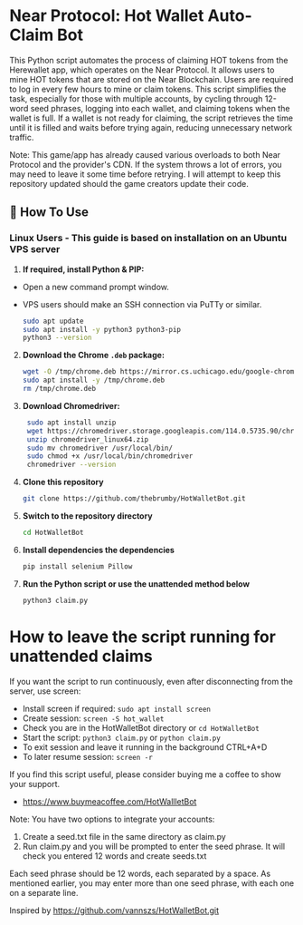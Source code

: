 # Near Protocol: Hot Wallet Auto-Claim Bot

This Python script automates the process of claiming HOT tokens from the Herewallet app, which operates on the Near Protocol. It allows users to mine HOT tokens that are stored on the Near Blockchain. Users are required to log in every few hours to mine or claim tokens. This script simplifies the task, especially for those with multiple accounts, by cycling through 12-word seed phrases, logging into each wallet, and claiming tokens when the wallet is full. If a wallet is not ready for claiming, the script retrieves the time until it is filled and waits before trying again, reducing unnecessary network traffic.

Note: This game/app has already caused various overloads to both Near Protocol and the provider's CDN.
If the system throws a lot of errors, you may need to leave it some time before retrying.
I will attempt to keep this repository updated should the game creators update their code.

## 🚀 How To Use

### Linux Users - This guide is based on installation on an Ubuntu VPS server

1. **If required, install Python & PIP:**

- Open a new command prompt window. 
- VPS users should make an SSH connection via PuTTy or similar.

   ```bash
   sudo apt update
   sudo apt install -y python3 python3-pip
   python3 --version
   ```

2. **Download the Chrome `.deb` package:**

   ```bash
   wget -O /tmp/chrome.deb https://mirror.cs.uchicago.edu/google-chrome/pool/main/g/google-chrome-stable/google-chrome-stable_114.0.5735.198-1_amd64.deb
   sudo apt install -y /tmp/chrome.deb
   rm /tmp/chrome.deb
   ```
3. **Download Chromedriver:**

   ```bash
	sudo apt install unzip
	wget https://chromedriver.storage.googleapis.com/114.0.5735.90/chromedriver_linux64.zip
	unzip chromedriver_linux64.zip
	sudo mv chromedriver /usr/local/bin/
	sudo chmod +x /usr/local/bin/chromedriver
	chromedriver --version
	```

4. **Clone this repository**

   ```bash
   git clone https://github.com/thebrumby/HotWalletBot.git
   ```

5. **Switch to the repository directory**
   ```bash
   cd HotWalletBot
   ```

6. **Install dependencies the dependencies**
   ```bash
   pip install selenium Pillow
   ```

7. **Run the Python script or use the unattended method below**
   ```bash
   python3 claim.py
   ```


# How to leave the script running for unattended claims

If you want the script to run continuously, even after disconnecting from the server, use screen:

- Install screen if required: ```sudo apt install screen```
- Create session: ```screen -S hot_wallet```
- Check you are in the HotWalletBot directory or ```cd HotWalletBot```
- Start the script: ```python3 claim.py``` or ```python claim.py```
- To exit session and leave it running in the background CTRL+A+D
- To later resume session: ```screen -r```

If you find this script useful, please consider buying me a coffee to show your support.
- https://www.buymeacoffee.com/HotWallletBot

Note: You have two options to integrate your accounts:
1) Create a seed.txt file in the same directory as claim.py
2) Run claim.py and you will be prompted to enter the seed phrase. It will check you entered 12 words and create seeds.txt

Each seed phrase should be 12 words, each separated by a space.
As mentioned earlier, you may enter more than one seed phrase, with each one on a separate line.

Inspired by https://github.com/vannszs/HotWalletBot.git
